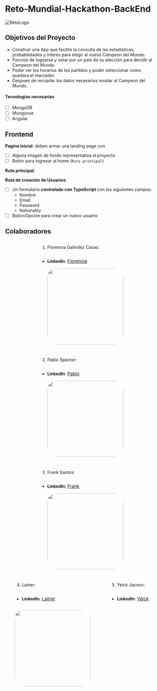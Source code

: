 # Reto-Mundial-Hackathon-BackEnd

![RetoLogo](https://library.sportingnews.com/styles/crop_style_16_9_desktop/s3/2021-10/fifa-2022-world-cup-logo-qatar_z5t4wjudq9ty1mh5kqpn38ott.jpg?itok=LTKS3GuA)

## Objetivos del Proyecto

- Construir una App que facilite la consulta de las estadisticas, probabilidades y interes para elegir al nuevo Campeon del Mundo.
- Funcion de logearse y votar por un pais de su elección para decidir al Campeon del Mundo.
- Poder ver los horarios de los partidos y poder seleccionar como quedara el marcador.
- Despues de recopilar los datos necesarios mostar al Campeon del Mundo.

#### Tecnologías necesarias

- [ ] MongoDB
- [ ] Mongoose
- [ ] Angular

## Frontend

**Pagina inicial**: deben armar una landing page con

- [ ] Alguna imagen de fondo representativa al proyecto
- [ ] Botón para ingresar al home (`Ruta principal`)

**Ruta principal**:

**Ruta de creación de Usuarios**:

- [ ] Un formulario **controlado con TypeScript** con los siguientes campos:
  - Nombre
  - Email
  - Password
  - Nationality
- [ ] Botón/Opción para crear un nuevo usuario

## Colaboradores

<div style="display: flex; justify-content: space-around; flex-wrap: wrap;">
<div style="display: flex; flex-direction: column;">

1. Florencia Galindez Casas:

- **LinkedIn**:
<a href="https://www.linkedin.com/in/florenciagalindezcasas/" style="font-size: 15px;">Florencia</a>
  <p>
    <img src="https://avatars.githubusercontent.com/u/94094158?v=4" style="border-radius: 30px; height: 250px;"/>
  </p>
</div>
<div style="display: flex; flex-direction: column;">

2. Pablo Spector:

- **LinkedIn**:
<a href="https://www.linkedin.com/in/pablo-spector/" style="font-size: 15px;">Pablo</a>
  <p>
    <img src="https://avatars.githubusercontent.com/u/40707996?v=4" style="border-radius: 30px; height: 250px;"/>
  </p>
</div>
<div style="display: flex; flex-direction: column;">

3. Frank Santos:

- **LinkedIn**:
<a href="https://www.linkedin.com/in/frank-erick-santos-gonzales-80a84015b/" style="font-size: 15px;">Frank</a>
  <p>
    <img src="https://avatars.githubusercontent.com/u/77626612?s=400&u=a449f2af4deca41360245fea5384331c370ca18c&v=4" style="border-radius: 30px; height: 250px;"/>
  </p>
</div>
<div style="display: flex; flex-direction: column;">

4. Lainer:

- **LinkedIn**:
<a href="https://www.linkedin.com/in/lainer-c%C3%A1ceres-salas" style="font-size: 15px;">Lainer</a>
<p>
    <img src="https://avatars.githubusercontent.com/u/81586887?v=4" style="border-radius: 30px; height: 250px;"/>
  </p>
</div>
<div style="display: flex; flex-direction: column;">

5. Yeick Jacson:

- **LinkedIn**:
  <a href="#" style="font-size: 15px;">Yeick</a>

</div>
</div>
